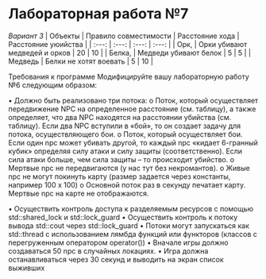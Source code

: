 # Лабораторная работа №7

*Вариант 3*
|      Объекты     |     Правило совместимости     |   Расстояние хода    |  Расстояние уюийства |
|       :---:      |            :---:              |         :---:        |         :---:        |
|      Орк,        | Орки убивают медведей и орков |          20          |          10          |
|      Белка,      |   Медведи убивают белок       |           5          |           5          |
|      Медведь     |   Белки не хотят воевать      |           5          |          10          |

Требования к программе
Модифицируйте вашу лабораторную работу №6 следующим образом:

• Должно быть реализовано три потока:
    o Поток, который осуществляет передвижение NPC на определенное расстояние
    (см. таблицу), а также определяет, что два NPC находятся на расстоянии убийства
    (см. таблицу). Если два NPC вступили в «бой», то он создает задачу для потока,
    осуществляющего бои.
    o Поток, который осуществляет бои. Если один npc может убивать другой, то
    каждый npc «кидает 6-гранный кубик» определяя силу атаки и силу защиты
    (соответственно). Если сила атаки больше, чем сила защиты – то происходит
    убийство.
    o Мертвые npc не передвигаются (у нас тут без некромантов).
    o Живые npc не могут покинуть карту (размер задается через константы, например
    100 x 100)
    o Основной поток раз в секунду печатает карту. Мертвые npc на карте не
    отображаются.
    
• Осуществить контроль доступа к разделяемым ресурсов с помощью std::shared_lock и
std::lock_guard
• Осуществить контроль к потоку вывода std::cout через std::lock_guard
• Потоки могут запускаться как std::thread с использованием лямбда функций или
функторов (классов с перегруженным оператором operator())
• Вначале игры должно создаваться 50 npc в случайных локациях.
• Игра должна останавливаться через 30 секунд и выводить на экран список выживших   
